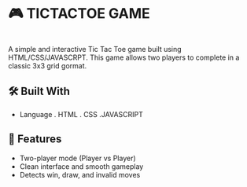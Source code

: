 # 🎮 TICTACTOE GAME
<br>
A simple and interactive Tic Tac Toe game built using HTML/CSS/JAVASCRPT. This game allows two players to complete in a classic 3x3 grid gormat.

## 🛠️ Built With

- Language
  . HTML
  . CSS
  .JAVASCRIPT

## 📌 Features
- Two-player mode (Player vs Player)
- Clean interface and smooth gameplay
- Detects win, draw, and invalid moves





